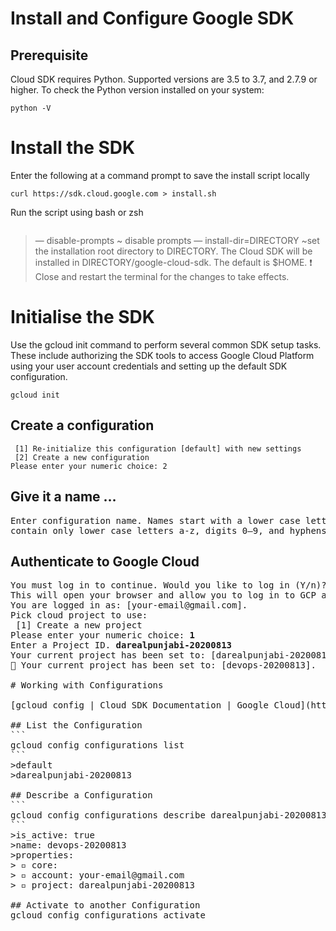 # Install and Configure Google SDK


## Prerequisite
Cloud SDK requires Python. Supported versions are 3.5 to 3.7, and 2.7.9 or higher. To check the Python version installed on your system:

```
python -V
```

# Install the SDK

Enter the following at a command prompt to save the install script locally
```
curl https://sdk.cloud.google.com > install.sh
```
Run the script using bash or zsh
```zsh install.sh --disable-prompts
```
>— disable-prompts ~ disable prompts
>— install-dir=DIRECTORY ~set the installation root directory to DIRECTORY. The Cloud SDK will be installed in DIRECTORY/google-cloud-sdk. The default is $HOME.
>❗️ Close and restart the terminal for the changes to take effects.

# Initialise the SDK
Use the gcloud init command to perform several common SDK setup tasks. These include authorizing the SDK tools to access Google Cloud Platform using your user account credentials and setting up the default SDK configuration.
```
gcloud init
```
## Create a configuration
```Pick configuration to use:
 [1] Re-initialize this configuration [default] with new settings
 [2] Create a new configuration
Please enter your numeric choice: 2
```
## Give it a name …
<pre>
Enter configuration name. Names start with a lower case letter and
contain only lower case letters a-z, digits 0–9, and hyphens ‘-’:  <b>darealpunjabi-20200813</b>
</pre>

## Authenticate to Google Cloud
<pre>
You must log in to continue. Would you like to log in (Y/n)? <b>Y</b>
This will open your browser and allow you to log in to GCP account. Once verified …
You are logged in as: [your-email@gmail.com].
Pick cloud project to use:
 [1] Create a new project
Please enter your numeric choice: <b>1</b>
Enter a Project ID. <b>darealpunjabi-20200813</b>
Your current project has been set to: [darealpunjabi-20200813].
👏 Your current project has been set to: [devops-20200813].

# Working with Configurations

[gcloud config | Cloud SDK Documentation | Google Cloud](https://cloud.google.com/sdk/gcloud/reference/config "Google Developer Tools")

## List the Configuration
```
gcloud config configurations list
```
>default
>darealpunjabi-20200813

## Describe a Configuration
```
gcloud config configurations describe darealpunjabi-20200813
```
>is_active: true
>name: devops-20200813
>properties:
> ▫️ core:
> ▫ account: your-email@gmail.com
> ▫ project: darealpunjabi-20200813

## Activate to another Configuration
gcloud config configurations activate <config-name>

